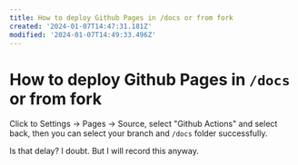 ```yaml
---
title: How to deploy Github Pages in /docs or from fork
created: '2024-01-07T14:47:31.181Z'
modified: '2024-01-07T14:49:33.496Z'
---
```


# How to deploy Github Pages in `/docs` or from fork

Click to Settings -> Pages -> Source, select "Github Actions" and select back, then you can select your branch and `/docs` folder successfully.

Is that delay? I doubt. But I will record this anyway.
